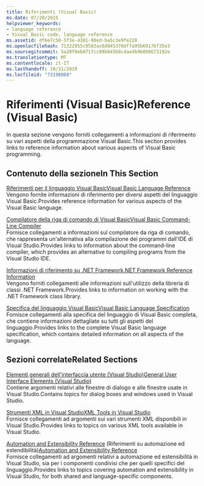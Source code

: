 ```yaml
---
title: Riferimenti (Visual Basic)
ms.date: 07/20/2015
helpviewer_keywords:
- language reference
- Visual Basic code, language reference
ms.assetid: df6e7c50-5f3e-4381-98ed-ba5c3e9fe228
ms.openlocfilehash: 71322955c9583ac6d045370df7a95b69176f35e3
ms.sourcegitcommit: 5a28f8eb071fcc09b045b0c4ae4b96898673192e
ms.translationtype: MT
ms.contentlocale: it-IT
ms.lasthandoff: 10/31/2019
ms.locfileid: "73198068"
---
```

# <a name="reference-visual-basic"></a><span data-ttu-id="eac7b-102">Riferimenti (Visual Basic)</span><span class="sxs-lookup"><span data-stu-id="eac7b-102">Reference (Visual Basic)</span></span>
<span data-ttu-id="eac7b-103">In questa sezione vengono forniti collegamenti a informazioni di riferimento su vari aspetti della programmazione Visual Basic.</span><span class="sxs-lookup"><span data-stu-id="eac7b-103">This section provides links to reference information about various aspects of Visual Basic programming.</span></span>  
  
## <a name="in-this-section"></a><span data-ttu-id="eac7b-104">Contenuto della sezione</span><span class="sxs-lookup"><span data-stu-id="eac7b-104">In This Section</span></span>  
 [<span data-ttu-id="eac7b-105">Riferimenti per il linguaggio Visual Basic</span><span class="sxs-lookup"><span data-stu-id="eac7b-105">Visual Basic Language Reference</span></span>](../../visual-basic/language-reference/index.md)  
 <span data-ttu-id="eac7b-106">Vengono fornite informazioni di riferimento per diversi aspetti del linguaggio Visual Basic.</span><span class="sxs-lookup"><span data-stu-id="eac7b-106">Provides reference information for various aspects of the Visual Basic language.</span></span>  
  
 [<span data-ttu-id="eac7b-107">Compilatore della riga di comando di Visual Basic</span><span class="sxs-lookup"><span data-stu-id="eac7b-107">Visual Basic Command-Line Compiler</span></span>](../../visual-basic/reference/command-line-compiler/index.md)  
 <span data-ttu-id="eac7b-108">Fornisce collegamenti a informazioni sul compilatore da riga di comando, che rappresenta un'alternativa alla compilazione dei programmi dall'IDE di Visual Studio.</span><span class="sxs-lookup"><span data-stu-id="eac7b-108">Provides links to information about the command-line compiler, which provides an alternative to compiling programs from the Visual Studio IDE.</span></span>  
  
 [<span data-ttu-id="eac7b-109">Informazioni di riferimento su .NET Framework</span><span class="sxs-lookup"><span data-stu-id="eac7b-109">.NET Framework Reference Information</span></span>](../../visual-basic/reference/net-framework-reference-information.md)  
 <span data-ttu-id="eac7b-110">Vengono forniti collegamenti alle informazioni sull'utilizzo della libreria di classi .NET Framework.</span><span class="sxs-lookup"><span data-stu-id="eac7b-110">Provides links to information on working with the .NET Framework class library.</span></span>  
  
 [<span data-ttu-id="eac7b-111">Specifica del linguaggio Visual Basic</span><span class="sxs-lookup"><span data-stu-id="eac7b-111">Visual Basic Language Specification</span></span>](../../visual-basic/reference/language-specification/index.md)  
 <span data-ttu-id="eac7b-112">Fornisce collegamenti alla specifica del linguaggio di Visual Basic completa, che contiene informazioni dettagliate su tutti gli aspetti del linguaggio.</span><span class="sxs-lookup"><span data-stu-id="eac7b-112">Provides links to the complete Visual Basic language specification, which contains detailed information on all aspects of the language.</span></span>  
  
## <a name="related-sections"></a><span data-ttu-id="eac7b-113">Sezioni correlate</span><span class="sxs-lookup"><span data-stu-id="eac7b-113">Related Sections</span></span>  
 [<span data-ttu-id="eac7b-114">Elementi generali dell'interfaccia utente (Visual Studio)</span><span class="sxs-lookup"><span data-stu-id="eac7b-114">General User Interface Elements (Visual Studio)</span></span>](/visualstudio/ide/reference/general-user-interface-elements-visual-studio)  
 <span data-ttu-id="eac7b-115">Contiene argomenti relativi alle finestre di dialogo e alle finestre usate in Visual Studio.</span><span class="sxs-lookup"><span data-stu-id="eac7b-115">Contains topics for dialog boxes and windows used in Visual Studio.</span></span>  
  
 [<span data-ttu-id="eac7b-116">Strumenti XML in Visual Studio</span><span class="sxs-lookup"><span data-stu-id="eac7b-116">XML Tools in Visual Studio</span></span>](/visualstudio/xml-tools/xml-tools-in-visual-studio)  
 <span data-ttu-id="eac7b-117">Fornisce collegamenti ad argomenti sui vari strumenti XML disponibili in Visual Studio.</span><span class="sxs-lookup"><span data-stu-id="eac7b-117">Provides links to topics on various XML tools available in Visual Studio.</span></span>  
  
 <span data-ttu-id="eac7b-118">[Automation and Extensibility Reference](/visualstudio/extensibility/extensibility-in-visual-studio?view=vs-2015) (Riferimenti su automazione ed estendibilità)</span><span class="sxs-lookup"><span data-stu-id="eac7b-118">[Automation and Extensibility Reference](/visualstudio/extensibility/extensibility-in-visual-studio?view=vs-2015)</span></span>  
 <span data-ttu-id="eac7b-119">Fornisce collegamenti ad argomenti relativi a automazione ed estensibilità in Visual Studio, sia per i componenti condivisi che per quelli specifici del linguaggio.</span><span class="sxs-lookup"><span data-stu-id="eac7b-119">Provides links to topics covering automation and extensibility in Visual Studio, for both shared and language-specific components.</span></span>
